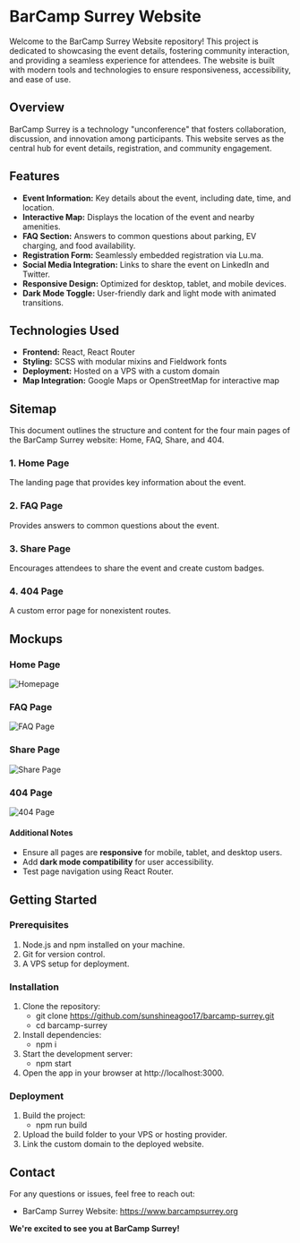 # BarCamp Surrey Website

Welcome to the BarCamp Surrey Website repository! This project is dedicated to showcasing the event details, fostering community interaction, and providing a seamless experience for attendees. The website is built with modern tools and technologies to ensure responsiveness, accessibility, and ease of use.

## Overview

BarCamp Surrey is a technology "unconference" that fosters collaboration, discussion, and innovation among participants. This website serves as the central hub for event details, registration, and community engagement.

## Features

- **Event Information:** Key details about the event, including date, time, and location.
- **Interactive Map:** Displays the location of the event and nearby amenities.
- **FAQ Section:** Answers to common questions about parking, EV charging, and food availability.
- **Registration Form:** Seamlessly embedded registration via Lu.ma.
- **Social Media Integration:** Links to share the event on LinkedIn and Twitter.
- **Responsive Design:** Optimized for desktop, tablet, and mobile devices.
- **Dark Mode Toggle:** User-friendly dark and light mode with animated transitions.

## Technologies Used

- **Frontend:** React, React Router
- **Styling:** SCSS with modular mixins and Fieldwork fonts
- **Deployment:** Hosted on a VPS with a custom domain
- **Map Integration:** Google Maps or OpenStreetMap for interactive map

## Sitemap
This document outlines the structure and content for the four main pages of the BarCamp Surrey website: Home, FAQ, Share, and 404.

### 1. Home Page
The landing page that provides key information about the event.

### 2. FAQ Page
Provides answers to common questions about the event.

### 3. Share Page
Encourages attendees to share the event and create custom badges.

### 4. 404 Page
A custom error page for nonexistent routes.

## Mockups

### Home Page
![Homepage](/docs/images/barcamp-surrey-homepage.png)

### FAQ Page
![FAQ Page](/docs/images/barcamp-surrey-faq.png)

### Share Page
![Share Page](/docs/images/barcamp-surrey-social.png)

### 404 Page
![404 Page](/docs/images/barcamp-surrey-404.png)

#### Additional Notes
- Ensure all pages are **responsive** for mobile, tablet, and desktop users.
- Add **dark mode compatibility** for user accessibility.
- Test page navigation using React Router.

## Getting Started

### Prerequisites

1. Node.js and npm installed on your machine.
2. Git for version control.
3. A VPS setup for deployment.

### Installation

1. Clone the repository:
   - git clone https://github.com/sunshineagoo17/barcamp-surrey.git
   - cd barcamp-surrey
2. Install dependencies:
    - npm i
3. Start the development server:
    - npm start
4. Open the app in your browser at http://localhost:3000.

### Deployment

1. Build the project:
    - npm run build
2. Upload the build folder to your VPS or hosting provider.
3. Link the custom domain to the deployed website.

## Contact

For any questions or issues, feel free to reach out:
- BarCamp Surrey Website: https://www.barcampsurrey.org

**We're excited to see you at BarCamp Surrey!**